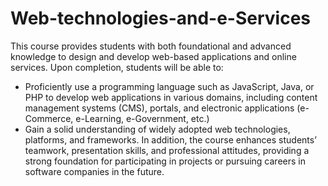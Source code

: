 # Web-technologies-and-e-Services
This course provides students with both foundational and advanced knowledge to design and develop web-based applications and online services. Upon completion, students will be able to:
- Proficiently use a programming language such as JavaScript, Java, or PHP to develop web applications in various domains, including content management systems (CMS), portals, and electronic applications (e-Commerce, e-Learning, e-Government, etc.)
- Gain a solid understanding of widely adopted web technologies, platforms, and frameworks.
In addition, the course enhances students’ teamwork, presentation skills, and professional attitudes, providing a strong foundation for participating in projects or pursuing careers in software companies in the future.
